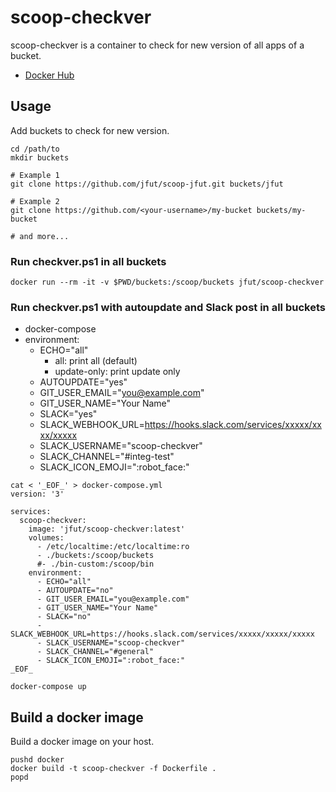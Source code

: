 # scoop-checkver

scoop-checkver is a container to check for new version of all apps of a bucket.

- [Docker Hub](https://hub.docker.com/r/jfut/scoop-checkver)

## Usage

Add buckets to check for new version.

```
cd /path/to
mkdir buckets

# Example 1
git clone https://github.com/jfut/scoop-jfut.git buckets/jfut

# Example 2
git clone https://github.com/<your-username>/my-bucket buckets/my-bucket

# and more...
```

### Run checkver.ps1 in all buckets

```
docker run --rm -it -v $PWD/buckets:/scoop/buckets jfut/scoop-checkver
```

### Run checkver.ps1 with autoupdate and Slack post in all buckets

- docker-compose
- environment:
  - ECHO="all"
    - all: print all (default)
    - update-only: print update only
  - AUTOUPDATE="yes"
  - GIT_USER_EMAIL="you@example.com"
  - GIT_USER_NAME="Your Name"
  - SLACK="yes"
  - SLACK_WEBHOOK_URL=https://hooks.slack.com/services/xxxxx/xxxx/xxxxx
  - SLACK_USERNAME="scoop-checkver"
  - SLACK_CHANNEL="#integ-test"
  - SLACK_ICON_EMOJI=":robot_face:"

```
cat < '_EOF_' > docker-compose.yml
version: '3'

services:
  scoop-checkver:
    image: 'jfut/scoop-checkver:latest'
    volumes:
      - /etc/localtime:/etc/localtime:ro
      - ./buckets:/scoop/buckets
      #- ./bin-custom:/scoop/bin
    environment:
      - ECHO="all"
      - AUTOUPDATE="no"
      - GIT_USER_EMAIL="you@example.com"
      - GIT_USER_NAME="Your Name"
      - SLACK="no"
      - SLACK_WEBHOOK_URL=https://hooks.slack.com/services/xxxxx/xxxxx/xxxxx
      - SLACK_USERNAME="scoop-checkver"
      - SLACK_CHANNEL="#general"
      - SLACK_ICON_EMOJI=":robot_face:"
_EOF_

docker-compose up
```

## Build a docker image

Build a docker image on your host.

```
pushd docker
docker build -t scoop-checkver -f Dockerfile .
popd
```

